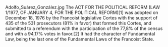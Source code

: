 Adolfo_Suárez_González.jpg The ACT FOR THE POLITICAL REFORM (LAW 1/1977, OF JANUARY 4, FOR THE POLITICAL REFORM)[1] was adopted on December 18, 1976 by the Francoist legislative Cortes with the support of 435 of the 531 prosecutors (81% in favor) that formed this Cortes, and submitted to a referendum with the participation of the 77,8% of the census and with a 94,17% votes in favor.[2] It had the character of Fundamental Law, being the last one of the Fundamental Laws of the Francoist State.

